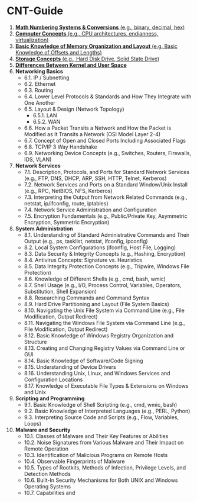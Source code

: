# CNT-Guide

1. [**Math Numbering Systems & Conversions** (e.g., binary, decimal, hex)](1-0.md)
2. [**Computer Concepts** (e.g., CPU architectures, endianness, virtualization)](2-0.md)
3. [**Basic Knowledge of Memory Organization and Layout** (e.g. Basic Knowledge of Offsets and Lengths)](3-0.md)
4. [**Storage Concepts** (e.g., Hard Disk Drive, Solid State Drive)](4-0.md)
5. [**Differences Between Kernel and User Space**](5-0.md)
6. **Networking Basics**
   - 6.1. IP / Subnetting
   - 6.2. Ethernet
   - 6.3. Routing
   - 6.4. Lower Level Protocols & Standards and How They Integrate with One Another
   - 6.5. Layout & Design (Network Topology)
        - 6.5.1. LAN
        - 6.5.2. WAN
   - 6.6. How a Packet Transits a Network and How the Packet is Modified as It Transits a Network (OSI Model Layer 2-4)
   - 6.7. Concept of Open and Closed Ports Including Associated Flags
   - 6.8. TCP/IP 3 Way Handshake
   - 6.9. Networking Device Concepts (e.g., Switches, Routers, Firewalls, IDS, VLAN)
7. **Network Services**
   - 7.1. Description, Protocols, and Ports for Standard Network Services (e.g., FTP, DNS, DHCP, ARP, SSH, HTTP, Telnet, Kerberos)
   - 7.2. Network Services and Ports on a Standard Window/Unix Install (e.g., RPC, NetBIOS, NFS, Kerberos)
   - 7.3. Interpreting the Output from Network Related Commands (e.g., netstat, ip/ifconfig, route, iptables)
   - 7.4. Network Service Administration and Configuration
   - 7.5. Encryption Fundamentals (e.g., Public/Private Key, Asymmetric Encryption, Symmetric Encryption)
8. **System Administration**
   - 8.1. Understanding of Standard Administrative Commands and Their Output (e.g., ps, tasklist, netstat, ifconfig, ipconfig)
   - 8.2. Local System Configurations (ifconfig, Host File, Logging)
   - 8.3. Data Security & Integrity Concepts (e.g., Hashing, Encryption)
   - 8.4. Antivirus Concepts: Signature vs. Heuristics
   - 8.5. Data Integrity Protection Concepts (e.g., Tripwire, Windows File Protection)
   - 8.6. Knowledge of Different Shells (e.g., cmd, bash, wmic)
   - 8.7. Shell Usage (e.g., I/O, Process Control, Variables, Operators, Substitution, Shell Expansion)
   - 8.8. Researching Commands and Command Syntax
   - 8.9. Hard Drive Partitioning and Layout (File System Basics)
   - 8.10. Navigating the Unix File System via Command Line (e.g., File Modification, Output Redirect)
   - 8.11. Navigating the Windows File System via Command Line (e.g., File Modification, Output Redirect)
   - 8.12. Basic Knowledge of Windows Registry Organization and Structure
   - 8.13. Creating and Changing Registry Values via Command Line or GUI
   - 8.14. Basic Knowledge of Software/Code Signing
   - 8.15. Understanding of Device Drivers
   - 8.16. Understanding Unix, Linux, and Windows Services and Configuration Locations
   - 8.17. Knowledge of Executable File Types & Extensions on Windows and Unix
9. **Scripting and Programming**
   - 9.1. Basic Knowledge of Shell Scripting (e.g., cmd, wmic, bash)
   - 9.2. Basic Knowledge of Interpreted Languages (e.g., PERL, Python)
   - 9.3. Interpreting Source Code and Scripts (e.g., Flow, Variables, Loops)
10. **Malware and Security**
    - 10.1. Classes of Malware and Their Key Features or Abilities
    - 10.2. Noise Signatures from Various Malware and Their Impact on Remote Operation
    - 10.3. Identification of Malicious Programs on Remote Hosts
    - 10.4. Observable Fingerprints of Malware
    - 10.5. Types of Rootkits, Methods of Infection, Privilege Levels, and Detection Methods
    - 10.6. Built-In Security Mechanisms for Both UNIX and Windows Operating Systems
    - 10.7. Capabilities and

